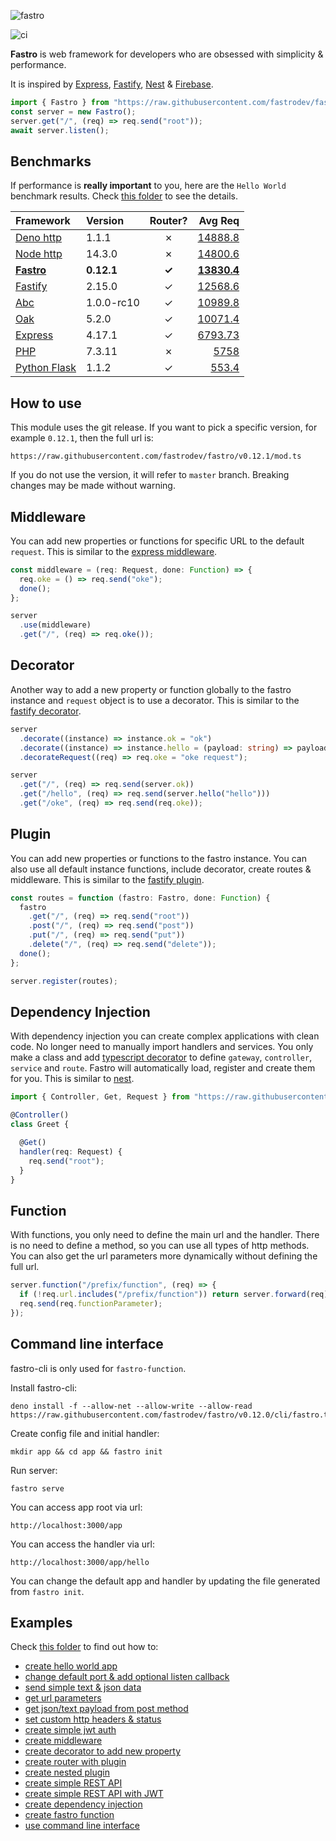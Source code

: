 ![fastro][logo]

![ci][ci]

**Fastro** is web framework for developers who are obsessed with simplicity & performance.

It is inspired by [Express](https://expressjs.com/), [Fastify](https://www.fastify.io/), [Nest](https://nestjs.com/) & [Firebase](https://firebase.google.com/).

```ts
import { Fastro } from "https://raw.githubusercontent.com/fastrodev/fastro/v0.12.1/mod.ts";
const server = new Fastro();
server.get("/", (req) => req.send("root"));
await server.listen();
```

## Benchmarks
If performance is **really important** to you, here are the `Hello World` benchmark results. Check [this folder](https://github.com/fastrodev/fastro/tree/master/benchmarks) to see the details.

| Framework | Version | Router? | Avg Req |
| :-- | :-- | :--: | --: |
| [Deno http](https://github.com/fastrodev/fastro/blob/master/benchmarks/deno_http.ts) | 1.1.1 | &#10007; | [14888.8](https://github.com/fastrodev/fastro/blob/master/benchmarks/benchmark_deno.json) |
| [Node http](https://github.com/fastrodev/fastro/blob/master/benchmarks/node_http.js) | 14.3.0 | &#10007; | [14800.6](https://github.com/fastrodev/fastro/blob/master/benchmarks/benchmark_node.json) |
| [**Fastro**](https://github.com/fastrodev/fastro/blob/master/benchmarks/fastro.ts) | **0.12.1** | **&#10003;** | **[13830.4](https://github.com/fastrodev/fastro/blob/master/benchmarks/benchmark_fastro.json)**  |
| [Fastify](https://github.com/fastrodev/fastro/blob/master/benchmarks/fastify.js) | 2.15.0 | &#10003; | [12568.6](https://github.com/fastrodev/fastro/blob/master/benchmarks/benchmark_fastify.json) |
| [Abc](https://github.com/fastrodev/fastro/blob/master/benchmarks/abc.ts) | 1.0.0-rc10 | &#10003; | [10989.8](https://github.com/fastrodev/fastro/blob/master/benchmarks/benchmark_abc.json) |
| [Oak](https://github.com/fastrodev/fastro/blob/master/benchmarks/oak.ts) | 5.2.0 | &#10003; | [10071.4](https://github.com/fastrodev/fastro/blob/master/benchmarks/benchmark_oak.json) |
| [Express](https://github.com/fastrodev/fastro/blob/master/benchmarks/express.js) | 4.17.1 | &#10003; | [6793.73](https://github.com/fastrodev/fastro/blob/master/benchmarks/benchmark_express.json) |
| [PHP](https://github.com/fastrodev/fastro/blob/master/benchmarks/index.php) | 7.3.11 | &#10007; | [5758](https://github.com/fastrodev/fastro/blob/master/benchmarks/benchmark_php.json) |
| [Python Flask](https://github.com/fastrodev/fastro/blob/master/benchmarks/flask_app.py) | 1.1.2 | &#10003; | [553.4](https://github.com/fastrodev/fastro/blob/master/benchmarks/benchmark_flask.json) |


## How to use

This module uses the git release. If you want to pick a specific version, for example `0.12.1`, then the full url is:

```
https://raw.githubusercontent.com/fastrodev/fastro/v0.12.1/mod.ts
```

If you do not use the version, it will refer to `master` branch. Breaking changes may be made without warning.

## Middleware

You can add new properties or functions for specific URL to the default `request`. This is similar to the [express middleware](https://expressjs.com/en/guide/writing-middleware.html).
```ts
const middleware = (req: Request, done: Function) => {
  req.oke = () => req.send("oke");
  done();
};

server
  .use(middleware)
  .get("/", (req) => req.oke());
```

## Decorator

Another way to add a new property or function globally to the fastro instance and `request` object is to use a decorator. This is similar to the [fastify decorator](https://www.fastify.io/docs/latest/Decorators/).
```ts
server
  .decorate((instance) => instance.ok = "ok")
  .decorate((instance) => instance.hello = (payload: string) => payload)
  .decorateRequest((req) => req.oke = "oke request");

server
  .get("/", (req) => req.send(server.ok))
  .get("/hello", (req) => req.send(server.hello("hello")))
  .get("/oke", (req) => req.send(req.oke));
```

## Plugin
You can add new properties or functions to the fastro instance. You can also use all default instance functions, include decorator, create routes & middleware. This is similar to the [fastify plugin](https://www.fastify.io/docs/latest/Plugins/).
```ts
const routes = function (fastro: Fastro, done: Function) {
  fastro
    .get("/", (req) => req.send("root"))
    .post("/", (req) => req.send("post"))
    .put("/", (req) => req.send("put"))
    .delete("/", (req) => req.send("delete"));
  done();
};

server.register(routes);

```

## Dependency Injection
With dependency injection you can create complex applications with clean code. No longer need to manually import handlers and services. You only make a class and add [typescript decorator](https://www.typescriptlang.org/docs/handbook/decorators.html) to define `gateway`, `controller`, `service`  and `route`. Fastro will automatically load, register and create them for you. This is similar to [nest](https://nestjs.com/).

```ts
import { Controller, Get, Request } from "https://raw.githubusercontent.com/fastrodev/fastro/v0.12.1/mod.ts";

@Controller()
class Greet {

  @Get()
  handler(req: Request) {
    req.send("root");
  }
}
```

## Function
With functions, you only need to define the main url and the handler. There is no need to define a method, so you can use all types of http methods. You can also get the url parameters more dynamically without defining the full url.
```ts
server.function("/prefix/function", (req) => {
  if (!req.url.includes("/prefix/function")) return server.forward(req);
  req.send(req.functionParameter);
});

```

## Command line interface
fastro-cli is only used for `fastro-function`.

Install fastro-cli:
```
deno install -f --allow-net --allow-write --allow-read https://raw.githubusercontent.com/fastrodev/fastro/v0.12.0/cli/fastro.ts
```
Create config file and initial handler:
```
mkdir app && cd app && fastro init
```
Run server:
```
fastro serve
```
You can access app root via url:
```
http://localhost:3000/app
```

You can access the handler via url:
```
http://localhost:3000/app/hello
```
You can change the default app and handler by updating the file generated from `fastro init`.

## Examples

Check [this folder](https://github.com/fastrodev/fastro/tree/master/examples) to find out how to:
- [create hello world app](https://github.com/fastrodev/fastro/blob/master/examples/hello.ts)
- [change default port & add optional listen callback](https://github.com/fastrodev/fastro/blob/master/examples/main.ts#L34)
- [send simple text & json data](https://github.com/fastrodev/fastro/blob/master/examples/main.ts#L5)
- [get url parameters](https://github.com/fastrodev/fastro/blob/master/examples/main.ts#L20)
- [get json/text payload from post method](https://github.com/fastrodev/fastro/blob/master/examples/main.ts#L30)
- [set custom http headers & status](https://github.com/fastrodev/fastro/blob/master/examples/main.ts#L9)
- [create simple jwt auth](https://github.com/fastrodev/fastro/blob/master/examples/simple_jwt_auth.ts)
- [create middleware](https://github.com/fastrodev/fastro/blob/master/examples/middleware.ts)
- [create decorator to add new property](https://github.com/fastrodev/fastro/blob/master/examples/decorate.ts)
- [create router with plugin](https://github.com/fastrodev/fastro/blob/master/examples/plugin.ts)
- [create nested plugin](https://github.com/fastrodev/fastro/blob/master/examples/nested_plugin.ts)
- [create simple REST API](https://github.com/fastrodev/fastro/blob/master/examples/crud_postgres.ts)
- [create simple REST API with JWT](https://github.com/fastrodev/fastro/blob/master/examples/rest_api_jwt)
- [create dependency injection](https://github.com/fastrodev/fastro/blob/master/examples/di)
- [create fastro function](https://github.com/fastrodev/fastro/blob/master/examples/function.ts)
- [use command line interface](https://github.com/fastrodev/fastro/blob/master/examples/app)

[logo]: https://repository-images.githubusercontent.com/264308713/62a90180-b2fb-11ea-9299-9a5bc12daca2 "Fastro"
[ci]: https://github.com/fastrodev/fastro/workflows/ci/badge.svg "ci"
